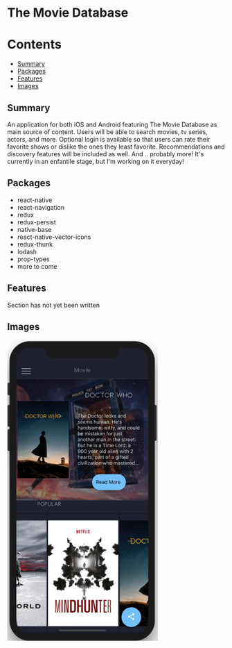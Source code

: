 # The Movie Database


# Contents
- [Summary](#summary) <br>
- [Packages](#packages)<br>
- [Features](#features)<br>
- [Images](#images)<br>

## Summary

An application for both iOS and Android featuring The Movie Database as main source of content. Users will be able to search movies, tv series, actors, and more. Optional login is available so that users can rate their favorite shows or dislike the ones they least favorite. Recommendations and discovery features will be included as well. And .. probably more! It's currently in an enfantile stage, but I'm working on it everyday!

## Packages
- react-native
- react-navigation
- redux
- redux-persist
- native-base
- react-native-vector-icons
- redux-thunk
- lodash
- prop-types
- more to come


## Features

Section has not yet been written


## Images

 <img src="/images/Main.png" height='694' width='348'/>
